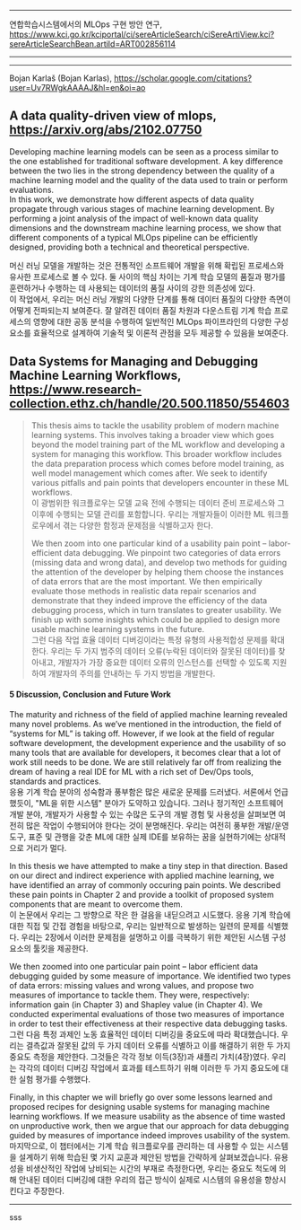 
***
연합학습시스템에서의 MLOps 구현 방안 연구, https://www.kci.go.kr/kciportal/ci/sereArticleSearch/ciSereArtiView.kci?sereArticleSearchBean.artiId=ART002856114

***

***
Bojan Karlaš (Bojan Karlas), https://scholar.google.com/citations?user=Uv7RWgkAAAAJ&hl=en&oi=ao

## A data quality-driven view of mlops, https://arxiv.org/abs/2102.07750  

Developing machine learning models can be seen as a process similar to the one established for traditional software development. A key difference between the two lies in the strong dependency between the quality of a machine learning model and the quality of the data used to train or perform evaluations.   
In this work, we demonstrate how different aspects of data quality propagate through various stages of machine learning development. By performing a joint analysis of the impact of well-known data quality dimensions and the downstream machine learning process, we show that different components of a typical MLOps pipeline can be efficiently designed, providing both a technical and theoretical perspective.  

머신 러닝 모델을 개발하는 것은 전통적인 소프트웨어 개발을 위해 확립된 프로세스와 유사한 프로세스로 볼 수 있다. 둘 사이의 핵심 차이는 기계 학습 모델의 품질과 평가를 훈련하거나 수행하는 데 사용되는 데이터의 품질 사이의 강한 의존성에 있다.  
이 작업에서, 우리는 머신 러닝 개발의 다양한 단계를 통해 데이터 품질의 다양한 측면이 어떻게 전파되는지 보여준다. 잘 알려진 데이터 품질 차원과 다운스트림 기계 학습 프로세스의 영향에 대한 공동 분석을 수행하여 일반적인 MLOps 파이프라인의 다양한 구성 요소를 효율적으로 설계하여 기술적 및 이론적 관점을 모두 제공할 수 있음을 보여준다.  

## Data Systems for Managing and Debugging Machine Learning Workflows, https://www.research-collection.ethz.ch/handle/20.500.11850/554603

>This thesis aims to tackle the usability problem of modern machine learning systems. This involves taking a broader view which goes beyond the model training part of the ML workflow and developing a system for managing this workflow. This broader workflow includes the data preparation process which comes before model training, as well model management which comes after. We seek to identify various pitfalls and pain points that developers encounter in these ML workflows.  
>이 광범위한 워크플로우는 모델 교육 전에 수행되는 데이터 준비 프로세스와 그 이후에 수행되는 모델 관리를 포함합니다. 우리는 개발자들이 이러한 ML 워크플로우에서 겪는 다양한 함정과 문제점을 식별하고자 한다.  
>
>We then zoom into one particular kind of a usability pain point – labor-efficient data debugging. We pinpoint two categories of data errors (missing data and wrong data), and develop two methods for guiding the attention of the developer by helping them choose the instances of data errors that are the most important. We then empirically evaluate those methods in realistic data repair scenarios and demonstrate that they indeed improve the efficiency of the data debugging process, which in turn translates to greater usability. We finish up with some insights which could be applied to design more usable machine learning systems in the future.  
>그런 다음 작업 효율 데이터 디버깅이라는 특정 유형의 사용적합성 문제를 확대한다. 우리는 두 가지 범주의 데이터 오류(누락된 데이터와 잘못된 데이터)를 찾아내고, 개발자가 가장 중요한 데이터 오류의 인스턴스를 선택할 수 있도록 지원하여 개발자의 주의를 안내하는 두 가지 방법을 개발한다.   

#### 5 Discussion, Conclusion and Future Work

The maturity and richness of the field of applied machine learning revealed many novel problems. As we’ve mentioned in the introduction, the field of “systems for ML” is taking off. However, if we look at the field of regular software development, the development experience and the usability of so many tools that are available for developers, it becomes clear that a lot of work still needs to be done. We are still relatively far off from realizing the dream of having a real IDE for ML with a rich set of Dev/Ops tools, standards and practices.  
응용 기계 학습 분야의 성숙함과 풍부함은 많은 새로운 문제를 드러냈다. 서론에서 언급했듯이, "ML을 위한 시스템" 분야가 도약하고 있습니다. 그러나 정기적인 소프트웨어 개발 분야, 개발자가 사용할 수 있는 수많은 도구의 개발 경험 및 사용성을 살펴보면 여전히 많은 작업이 수행되어야 한다는 것이 분명해진다. 우리는 여전히 풍부한 개발/운영 도구, 표준 및 관행을 갖춘 ML에 대한 실제 IDE를 보유하는 꿈을 실현하기에는 상대적으로 거리가 멀다.

In this thesis we have attempted to make a tiny step in that direction. Based on our direct and indirect experience with applied machine learning, we have identified an array of commonly occuring pain points. We described these pain points in Chapter 2 and provide a toolkit of proposed system components that are meant to overcome them.  
이 논문에서 우리는 그 방향으로 작은 한 걸음을 내딛으려고 시도했다. 응용 기계 학습에 대한 직접 및 간접 경험을 바탕으로, 우리는 일반적으로 발생하는 일련의 문제를 식별했다. 우리는 2장에서 이러한 문제점을 설명하고 이를 극복하기 위한 제안된 시스템 구성 요소의 툴킷을 제공한다. 

We then zoomed into one particular pain point – labor efficient data debugging guided by some measure of importance. We identified two types of data errors: missing values and wrong values, and propose two measures of importance to tackle them. They were, respectively: information gain (in Chapter 3) and Shapley value (in Chapter 4). We conducted experimental evaluations of those two measures of importance in order to test their effectiveness at their respective data debugging tasks.   
그런 다음 특정 과제인 노동 효율적인 데이터 디버깅을 중요도에 따라 확대했습니다. 우리는 결측값과 잘못된 값의 두 가지 데이터 오류를 식별하고 이를 해결하기 위한 두 가지 중요도 측정을 제안한다. 그것들은 각각 정보 이득(3장)과 섀플리 가치(4장)였다. 우리는 각각의 데이터 디버깅 작업에서 효과를 테스트하기 위해 이러한 두 가지 중요도에 대한 실험 평가를 수행했다.
 
Finally, in this chapter we will briefly go over some lessons learned and proposed recipes for designing usable systems for managing machine learning workflows. If we measure usability as the absence of time wasted on unproductive work, then we argue that our approach for data debugging guided by measures of importance indeed improves usability of the system.  
마지막으로, 이 챕터에서는 기계 학습 워크플로우를 관리하는 데 사용할 수 있는 시스템을 설계하기 위해 학습된 몇 가지 교훈과 제안된 방법을 간략하게 살펴보겠습니다. 유용성을 비생산적인 작업에 낭비되는 시간의 부재로 측정한다면, 우리는 중요도 척도에 의해 안내된 데이터 디버깅에 대한 우리의 접근 방식이 실제로 시스템의 유용성을 향상시킨다고 주장한다.
***

sss
